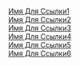 <br>[Имя Для Ссылки1](./raw/LinkCode.py#NeClass)
<br>[Имя Для Ссылки2](./raw/LinkCode.py#NeClass.name)
<br>[Имя Для Ссылки3](./raw/LinkCode.py#NeClass.__call__)
<br>[Имя Для Ссылки4](./raw/LinkCode.py#another_function)
<br>[Имя Для Ссылки5](./raw/LinkCode.py#__name__)
<br>[Имя Для Ссылки6](./raw/LinkCode.py#Химичим)